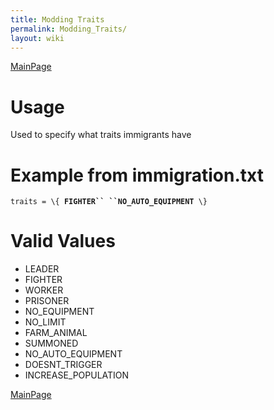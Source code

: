 ```yaml
---
title: Modding Traits
permalink: Modding_Traits/
layout: wiki
---
```


[MainPage](/keeperrl_wiki/ "wikilink")

Usage
=====

Used to specify what traits immigrants have

Example from immigration.txt
============================

`traits = \{ `**`FIGHTER`` ``NO_AUTO_EQUIPMENT`**` \}`

Valid Values
============

-   LEADER
-   FIGHTER
-   WORKER
-   PRISONER
-   NO\_EQUIPMENT
-   NO\_LIMIT
-   FARM\_ANIMAL
-   SUMMONED
-   NO\_AUTO\_EQUIPMENT
-   DOESNT\_TRIGGER
-   INCREASE\_POPULATION

[MainPage](/keeperrl_wiki/ "wikilink")

